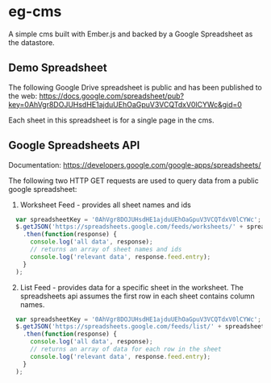 # eg-cms

A simple cms built with Ember.js and backed by a Google Spreadsheet as the datastore.


## Demo Spreadsheet

The following Google Drive spreadsheet is public and has been published to the web:
https://docs.google.com/spreadsheet/pub?key=0AhVgr8DOJUHsdHE1ajduUEhOaGpuV3VCQTdxV0lCYWc&gid=0

Each sheet in this spreadsheet is for a single page in the cms.


## Google Spreadsheets API

Documentation: https://developers.google.com/google-apps/spreadsheets/

The following two HTTP GET requests are used to query data from a public google spreadsheet:

1. Worksheet Feed - provides all sheet names and ids

  ```javascript
    var spreadsheetKey = '0AhVgr8DOJUHsdHE1ajduUEhOaGpuV3VCQTdxV0lCYWc';
    $.getJSON('https://spreadsheets.google.com/feeds/worksheets/' + spreadsheetKey + '/public/values?alt=json-in-script&callback=?')
      .then(function(response) {
        console.log('all data', response);
        // returns an array of sheet names and ids
        console.log('relevant data', response.feed.entry);
      }
    );
  ```

2. List Feed - provides data for a specific sheet in the worksheet. The spreadsheets api assumes the first row
 in each sheet contains column names.

  ```javascript
    var spreadsheetKey = '0AhVgr8DOJUHsdHE1ajduUEhOaGpuV3VCQTdxV0lCYWc';
    $.getJSON('https://spreadsheets.google.com/feeds/list/' + spreadsheetKey + '/1/public/values?alt=json-in-script&callback=?')
      .then(function(response) {
        console.log('all data', response);
        // returns an array of data for each row in the sheet
        console.log('relevant data', response.feed.entry);
      }
    );
  ```
